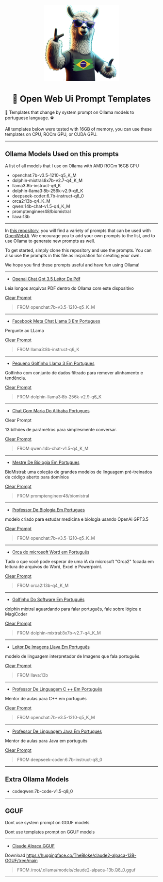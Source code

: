 <p align="center"><img src=".assets/brtemplate.png" alt="ollama logo" width="250"></p>
  
<h1 align="center">🧠 Open Web Ui Prompt Templates</h1>

🦙 Templates that change by system prompt on Ollama models to portuguese language. ⚽

All templates below were tested with 16GB of memory, you can use these templates on CPU, ROCm GPU, or CUDA GPU.

---

## Ollama Models Used on this prompts
A list of all models that I use on Ollama with AMD ROCm 16GB GPU
- openchat:7b-v3.5-1210-q5_K_M
- dolphin-mixtral:8x7b-v2.7-q4_K_M
- llama3:8b-instruct-q6_K
- dolphin-llama3:8b-256k-v2.9-q6_K
- deepseek-coder:6.7b-instruct-q8_0
- orca2:13b-q4_K_M
- qwen:14b-chat-v1.5-q4_K_M
- promptengineer48/biomistral
- llava:13b

---

In [this repository](https://www.openwebui.com/m/hotnikq/), you will find a variety of prompts that can be used with [OpenWebUi](https://openwebui.com/). We encourage you to add your own prompts to the list, and to use Ollama to generate new prompts as well.

To get started, simply clone this repository and use the prompts. You can also use the prompts in this file as inspiration for creating your own.

We hope you find these prompts useful and have fun using Ollama!

---

- [Openai Chat Gpt 3.5 Leitor De Pdf](https://openwebui.com/m/hotnikq/openai-chat-gpt-3-5-leitor-de-pdf)

Leia longos arquivos PDF dentro do Ollama com este dispositivo

[Clear Prompt](https://github.com/hqnicolas/OpenWebUiPromptTemplates/blob/main/ModelFiles/Modelfile-OpenaiChatGpt35LeitordePdf.txt)

> FROM openchat:7b-v3.5-1210-q5_K_M

---

- [Facebook Meta Chat Llama 3 Em Portugues](https://openwebui.com/m/hotnikq/meta-chat-llama-3-em-portugues:latest)

Pergunte ao LLama

[Clear Prompt](https://github.com/hqnicolas/OpenWebUiPromptTemplates/blob/main/ModelFiles/Modelfile-FacebookMetaChatllama3emPortugues.txt)

> FROM llama3:8b-instruct-q6_K

---

- [Pequeno Golfinho Llama 3 Em Portugues](https://openwebui.com/m/hotnikq/pequeno-golfinho-llama3-em-portugues:latest)

Golfinho com conjunto de dados filtrado para remover alinhamento e tendência.

[Clear Prompt](https://github.com/hqnicolas/OpenWebUiPromptTemplates/blob/main/ModelFiles/Modelfile-PequenoGolfinhollama3emPortugues.txt)

> FROM dolphin-llama3:8b-256k-v2.9-q6_K

---

- [Chat Com Maria Do Alibaba Portugues](https://openwebui.com/m/hotnikq/maria-alibaba-portugues:latest)

Clear Prompt

13 bilhões de parâmetros para simplesmente conversar.

[Clear Prompt](https://github.com/hqnicolas/OpenWebUiPromptTemplates/blob/main/ModelFiles/Modelfile-ChatcomMariadoAlibabaPortugues.txt)

> FROM qwen:14b-chat-v1.5-q4_K_M

---

- [Mestre De Biologia Em Portugues](https://openwebui.com/m/hotnikq/mestre-de-biologia-em-portugues:latest)

BioMistral: uma coleção de grandes modelos de linguagem pré-treinados de código aberto para domínios

[Clear Prompt](https://github.com/hqnicolas/OpenWebUiPromptTemplates/blob/main/ModelFiles/Modelfile-MestredeBiologiaemPortugues.txt)

> FROM promptengineer48/biomistral

---

- [Professor De Biologia Em Portugues](https://openwebui.com/m/hotnikq/professor-de-biologia-em-portugues:latest)

modelo criado para estudar medicina e biologia usando OpenAi GPT3.5

[Clear Prompt](https://github.com/hqnicolas/OpenWebUiPromptTemplates/blob/main/ModelFiles/Modelfile-ProfessordeBiologiaemPortugues.txt)

> FROM openchat:7b-v3.5-1210-q5_K_M

---

- [Orca do microsoft Word em Português](https://openwebui.com/m/hotnikq/microsoft-orca-2-portugues:latest)

Tudo o que você pode esperar de uma iA da microsoft "Orca2" focada em leitura de arquivos do Word, Excel e Powerpoint.

[Clear Prompt](https://github.com/hqnicolas/OpenWebUiPromptTemplates/blob/main/ModelFiles/Modelfile-OrcadoMicrosoftWordemPortugues.txt)

> FROM orca2:13b-q4_K_M

---

- [Golfinho Do Software Em Português](https://openwebui.com/m/hotnikq/golfinho-do-software-em-portugu%C3%AAs:latest)

dolphin mixtral aguardando para falar português, fale sobre lógica e MagiCoder

[Clear Prompt](https://github.com/hqnicolas/OpenWebUiPromptTemplates/blob/main/ModelFiles/Modelfile-GolfinhodoSoftwareemPortugues.txt)

> FROM dolphin-mixtral:8x7b-v2.7-q4_K_M

---

- [Leitor De Imagens Llava Em Português](https://openwebui.com/m/hotnikq/leitor-de-imagens-llava-em-portugues:latest)

modelo de linguagem interpretador de Imagens que fala português.

[Clear Prompt](https://github.com/hqnicolas/OpenWebUiPromptTemplates/blob/main/ModelFiles/Modelfile-LeitordeImagensllavaemPortugues.txt)

> FROM llava:13b

---

- [Professor De Linguagem C ++ Em Português](https://openwebui.com/m/hotnikq/professor-de-linguagem-c++:latest)

Mentor de aulas para C++ em português

[Clear Prompt](https://github.com/hqnicolas/OpenWebUiPromptTemplates/blob/main/ModelFiles/Modelfile-ProfessordeLinguagemCPlusemPortugues.txt)

> FROM openchat:7b-v3.5-1210-q5_K_M

---

- [Professor De Linguagem Java Em Portugues](https://openwebui.com/m/hotnikq/professor-de-linguagem-java-em-portugues:latest)

Mentor de aulas para Java em português

[Clear Prompt](https://github.com/hqnicolas/OpenWebUiPromptTemplates/blob/main/ModelFiles/Modelfile-ProfessordeLinguagemJavaemPortugues.txt)

> FROM deepseek-coder:6.7b-instruct-q8_0

---

## Extra Ollama Models

- codeqwen:7b-code-v1.5-q8_0

---

## GGUF
Dont use system prompt on GGUF models

Dont use templates prompt on GGUF models

---

- [Claude Alpaca GGUF](https://openwebui.com/m/hotnikq/claudio-pacas-english:latest)

Download https://huggingface.co/TheBloke/claude2-alpaca-13B-GGUF/tree/main


> FROM /root/.ollama/models/claude2-alpaca-13b.Q8_0.gguf

---

